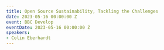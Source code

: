 ```yaml
---
title: Open Source Sustainability, Tackling the Challenges
date: 2023-05-16 00:00:00 Z
event: BBC Develop
eventDate: 2023-05-16 00:00:00 Z
speakers:
- Colin Eberhardt
---
```


